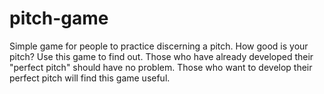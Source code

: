 # pitch-game
Simple game for people to practice discerning a pitch.
How good is your pitch? Use this game to find out.
Those who have already developed their "perfect pitch" should have no problem.
Those who want to develop their perfect pitch will find this game useful.
